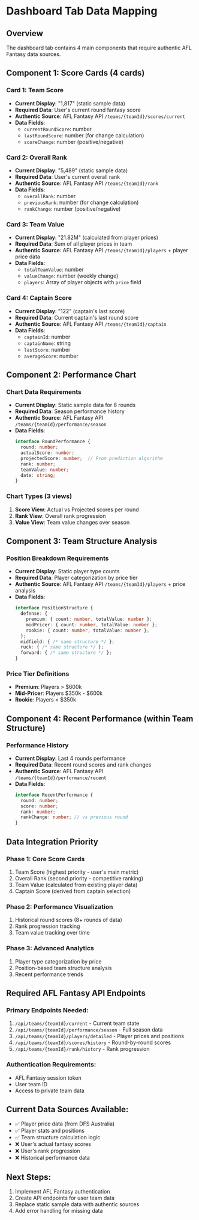 # Dashboard Tab Data Mapping

## Overview
The dashboard tab contains 4 main components that require authentic AFL Fantasy data sources.

## Component 1: Score Cards (4 cards)

### Card 1: Team Score
- **Current Display**: "1,817" (static sample data)
- **Required Data**: User's current round fantasy score
- **Authentic Source**: AFL Fantasy API `/teams/{teamId}/scores/current`
- **Data Fields**:
  - `currentRoundScore`: number
  - `lastRoundScore`: number (for change calculation)
  - `scoreChange`: number (positive/negative)

### Card 2: Overall Rank  
- **Current Display**: "5,489" (static sample data)
- **Required Data**: User's current overall rank
- **Authentic Source**: AFL Fantasy API `/teams/{teamId}/rank`
- **Data Fields**:
  - `overallRank`: number
  - `previousRank`: number (for change calculation)
  - `rankChange`: number (positive/negative)

### Card 3: Team Value
- **Current Display**: "21.82M" (calculated from player prices)
- **Required Data**: Sum of all player prices in team
- **Authentic Source**: AFL Fantasy API `/teams/{teamId}/players` + player price data
- **Data Fields**:
  - `totalTeamValue`: number
  - `valueChange`: number (weekly change)
  - `players`: Array of player objects with `price` field

### Card 4: Captain Score
- **Current Display**: "122" (captain's last score)
- **Required Data**: Current captain's last round score
- **Authentic Source**: AFL Fantasy API `/teams/{teamId}/captain`
- **Data Fields**:
  - `captainId`: number
  - `captainName`: string
  - `lastScore`: number
  - `averageScore`: number

## Component 2: Performance Chart

### Chart Data Requirements
- **Current Display**: Static sample data for 8 rounds
- **Required Data**: Season performance history
- **Authentic Source**: AFL Fantasy API `/teams/{teamId}/performance/season`
- **Data Fields**:
  ```typescript
  interface RoundPerformance {
    round: number;
    actualScore: number;
    projectedScore: number;  // From prediction algorithm
    rank: number;
    teamValue: number;
    date: string;
  }
  ```

### Chart Types (3 views)
1. **Score View**: Actual vs Projected scores per round
2. **Rank View**: Overall rank progression
3. **Value View**: Team value changes over season

## Component 3: Team Structure Analysis

### Position Breakdown Requirements
- **Current Display**: Static player type counts
- **Required Data**: Player categorization by price tier
- **Authentic Source**: AFL Fantasy API `/teams/{teamId}/players` + price analysis
- **Data Fields**:
  ```typescript
  interface PositionStructure {
    defense: {
      premium: { count: number, totalValue: number };
      midPricer: { count: number, totalValue: number };
      rookie: { count: number, totalValue: number };
    };
    midfield: { /* same structure */ };
    ruck: { /* same structure */ };
    forward: { /* same structure */ };
  }
  ```

### Price Tier Definitions
- **Premium**: Players > $600k
- **Mid-Pricer**: Players $350k - $600k  
- **Rookie**: Players < $350k

## Component 4: Recent Performance (within Team Structure)

### Performance History
- **Current Display**: Last 4 rounds performance
- **Required Data**: Recent round scores and rank changes
- **Authentic Source**: AFL Fantasy API `/teams/{teamId}/performance/recent`
- **Data Fields**:
  ```typescript
  interface RecentPerformance {
    round: number;
    score: number;
    rank: number;
    rankChange: number; // vs previous round
  }
  ```

## Data Integration Priority

### Phase 1: Core Score Cards
1. Team Score (highest priority - user's main metric)
2. Overall Rank (second priority - competitive ranking)
3. Team Value (calculated from existing player data)
4. Captain Score (derived from captain selection)

### Phase 2: Performance Visualization
1. Historical round scores (8+ rounds of data)
2. Rank progression tracking
3. Team value tracking over time

### Phase 3: Advanced Analytics
1. Player type categorization by price
2. Position-based team structure analysis
3. Recent performance trends

## Required AFL Fantasy API Endpoints

### Primary Endpoints Needed:
1. `/api/teams/{teamId}/current` - Current team state
2. `/api/teams/{teamId}/performance/season` - Full season data
3. `/api/teams/{teamId}/players/detailed` - Player prices and positions
4. `/api/teams/{teamId}/scores/history` - Round-by-round scores
5. `/api/teams/{teamId}/rank/history` - Rank progression

### Authentication Requirements:
- AFL Fantasy session token
- User team ID
- Access to private team data

## Current Data Sources Available:
- ✅ Player price data (from DFS Australia)
- ✅ Player stats and positions
- ✅ Team structure calculation logic
- ❌ User's actual fantasy scores
- ❌ User's rank progression
- ❌ Historical performance data

## Next Steps:
1. Implement AFL Fantasy authentication
2. Create API endpoints for user team data
3. Replace static sample data with authentic sources
4. Add error handling for missing data